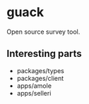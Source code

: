 # guack

Open source survey tool.

## Interesting parts

-  packages/types
-  packages/client
-  apps/amole
-  apps/selleri
